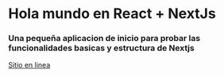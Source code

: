 # Hola mundo en React + NextJs

### Una pequeña aplicacion de inicio para probar las funcionalidades basicas y estructura de Nextjs 

<a href="https://hola-mundo-nextjs.netlify.app/">Sitio en linea</a>
